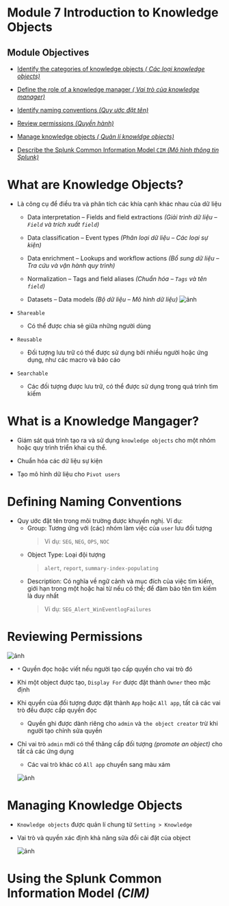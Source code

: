 # Module 7 Introduction to Knowledge Objects 

## Module Objectives

- [Identify the categories of knowledge objects *( Các loại knowledge objects)*](#What-are-Knowledge-Objects)

- [Define the role of a knowledge manager *( Vai trò của knowledge manager)*](#What-is-a-Knowledge-Mangager)

- [Identify naming conventions *(Quy ước đặt tên)*](#-Defining-Naming-Conventions)

- [Review permissions *(Quyền hành)*](#Reviewing-Permissions)

- [Manage knowledge objects *( Quản lí knowldge objects)*](#Managing-Knowledge-Objects)

- [Describe the Splunk Common Information Model `CIM` *(Mô hình thông tin Splunk)*](#Using-the-Splunk-Common-Information-Model-(CIM))

# What are Knowledge Objects?

- Là công cụ để điều tra và phân tích các khía cạnh khác nhau của dữ liệu 

  - Data interpretation – Fields and field extractions *(Giải trình dữ liệu – `Field` và trích xuất `field`)*

  - Data classification – Event types *(Phân loại dữ liệu – Các loại sự kiện)*

  - Data enrichment – Lookups and workflow actions *(Bổ sung dữ liệu – Tra cứu và vận hành quy trình)*

  - Normalization – Tags and field aliases *(Chuẩn hóa – `Tags` và tên `field`)*

  - Datasets – Data models *(Bộ dữ liệu – Mô hình dữ liệu)*
   ![ảnh](https://github.com/tatdatda04/Module_Splunk/assets/118095276/d4aa567f-0951-4354-80da-3e803269f77a)

- `Shareable` 
  - Có thể được chia sẻ giữa những người dùng

- `Reusable`
  - Đối tượng lưu trữ có thể được sử dụng bởi nhiều người hoặc ứng dụng, như các macro và báo cáo
 
- `Searchable`
  - Các đối tượng được lưu trữ, có thể được sử dụng trong quá trình tìm kiếm

# What is a Knowledge Mangager?

- Giám sát quá trình tạo ra và sử dụng `knowledge objects` cho một nhóm hoặc quy trình triển khai cụ thể.

- Chuẩn hóa các dữ liệu sự kiện

- Tạo mô hình dữ liệu cho `Pivot users`

# Defining Naming Conventions

- Quy ước đặt tên trong môi trường được khuyến nghị. Ví dụ:
  - Group: Tương ứng với (các) nhóm làm việc của `user` lưu đối tượng
      >Ví dụ: `SEG`, `NEG`, `OPS`, `NOC`
  - Object Type: Loại đội tượng
      >`alert`, `report`, `summary-index-populating`
  - Description: Có nghĩa về ngữ cảnh và mục đích của việc tìm kiếm, giới hạn trong một hoặc hai từ nếu có thể; để đảm bảo tên tìm kiếm là duy nhất
      >Ví dụ: `SEG_Alert_WinEventlogFailures`

# Reviewing Permissions
  ![ảnh](https://github.com/tatdatda04/Module_Splunk/assets/118095276/95cc0aac-b491-426b-b600-020bff9741e1)

- `*` Quyền đọc hoặc viết nếu người tạo cấp quyền cho vai trò đó

- Khi một object được tạo, `Display For` được đặt thành `Owner` theo mặc định

- Khi quyền của đối tượng được đặt thành `App` hoặc `All app`, tất cả các vai trò đều được cấp quyền đọc
  - Quyền ghi được dành riêng cho `admin` và `the object creator` trừ khi người tạo chỉnh sửa quyền
 
- Chỉ vai trò `admin` mới có thể thăng cấp đối tượng *(promote an object)* cho tất cả các ứng dụng
  - Các vai trò khác có `All app` chuyển sang màu xám

  ![ảnh](https://github.com/tatdatda04/Module_Splunk/assets/118095276/3dee435d-dd0d-41dd-9589-45d928360632)

# Managing Knowledge Objects

- `Knowledge objects` được quản lí chung từ `Setting > Knowledge`

- Vai trò và quyền xác định khả năng sửa đổi cài đặt của object

  ![ảnh](https://github.com/tatdatda04/Module_Splunk/assets/118095276/577c5bed-0dbc-4479-84d8-d97d4eb3f610)

# Using the Splunk Common Information Model *(CIM)*
